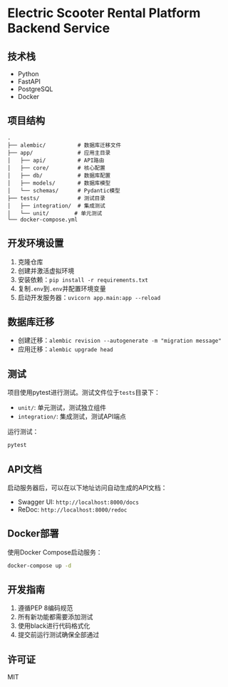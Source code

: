 # Electric Scooter Rental Platform Backend Service

## 技术栈

- Python
- FastAPI
- PostgreSQL
- Docker

## 项目结构

```
.
├── alembic/          # 数据库迁移文件
├── app/              # 应用主目录
│   ├── api/          # API路由
│   ├── core/         # 核心配置
│   ├── db/           # 数据库配置
│   ├── models/       # 数据库模型
│   └── schemas/      # Pydantic模型
├── tests/            # 测试目录
│   ├── integration/  # 集成测试
│   └── unit/        # 单元测试
└── docker-compose.yml
```

## 开发环境设置

1. 克隆仓库
2. 创建并激活虚拟环境
3. 安装依赖：`pip install -r requirements.txt`
4. 复制`.env`到`.env`并配置环境变量
5. 启动开发服务器：`uvicorn app.main:app --reload`

## 数据库迁移

- 创建迁移：`alembic revision --autogenerate -m "migration message"`
- 应用迁移：`alembic upgrade head`

## 测试

项目使用pytest进行测试。测试文件位于`tests`目录下：
- `unit/`: 单元测试，测试独立组件
- `integration/`: 集成测试，测试API端点

运行测试：
```bash
pytest
```

## API文档

启动服务器后，可以在以下地址访问自动生成的API文档：
- Swagger UI: `http://localhost:8000/docs`
- ReDoc: `http://localhost:8000/redoc`

## Docker部署

使用Docker Compose启动服务：
```bash
docker-compose up -d
```

## 开发指南

1. 遵循PEP 8编码规范
2. 所有新功能都需要添加测试
3. 使用black进行代码格式化
4. 提交前运行测试确保全部通过

## 许可证

MIT
